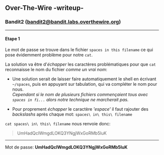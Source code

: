 ## Over-The-Wire -writeup-
### Bandit2 (bandit2@bandit.labs.overthewire.org)

---
#### Etape 1

Le mot de passe se trouve dans le fichier `spaces in this filename` ce qui pose évidemment problème pour notre `cat`.

La solution va être d'*échapper* les caractères problématiques pour que `cat` reconnaisse le nom du fichier *comme un vrai nom*:

- Une solution serait de laisser faire automatiquement le shell en écrivant `~/spaces`, puis en appuyant sur tabulation, qui va compléter le nom pour nous.  
*Cependant si le nom de plusieurs fichiers commençaient tous avec `spaces in fi...` alors notre technique ne marcherait pas.*

- Pour proprement *échapper* le caractère *'espace'* il faut rajouter des *backslashs* après chaque mot: `spaces\ in\ this\ filename`

`cat spaces\ in\ this\ filename` nous renvoie donc:
> UmHadQclWmgdLOKQ3YNgjWxGoRMb5luK

---
Mot de passe: **UmHadQclWmgdLOKQ3YNgjWxGoRMb5luK**
